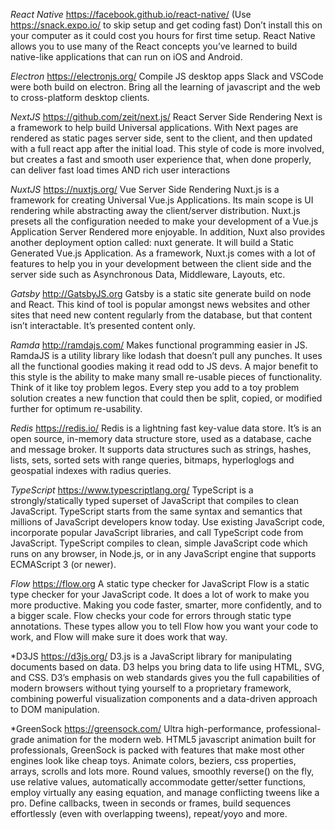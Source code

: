 _React Native_ https://facebook.github.io/react-native/ (Use https://snack.expo.io/ to skip setup and get coding fast) Don’t install this on your computer as it could cost you hours for first time setup. React Native allows you to use many of the React concepts you’ve learned to build native-like applications that can run on iOS and Android.

_Electron_ https://electronjs.org/ Compile JS desktop apps Slack and VSCode were both build on electron. Bring all the learning of javascript and the web to cross-platform desktop clients.

_NextJS_ https://github.com/zeit/next.js/ React Server Side Rendering Next is a framework to help build Universal applications. With Next pages are rendered as static pages server side, sent to the client, and then updated with a full react app after the initial load. This style of code is more involved, but creates a fast and smooth user experience that, when done properly, can deliver fast load times AND rich user interactions

_NuxtJS_ https://nuxtjs.org/ Vue Server Side Rendering Nuxt.js is a framework for creating Universal Vue.js Applications. Its main scope is UI rendering while abstracting away the client/server distribution. Nuxt.js presets all the configuration needed to make your development of a Vue.js Application Server Rendered more enjoyable. In addition, Nuxt also provides another deployment option called: nuxt generate. It will build a Static Generated Vue.js Application. As a framework, Nuxt.js comes with a lot of features to help you in your development between the client side and the server side such as Asynchronous Data, Middleware, Layouts, etc.

_Gatsby_ http://GatsbyJS.org Gatsby is a static site generate build on node and React. This kind of tool is popular amongst news websites and other sites that need new content regularly from the database, but that content isn’t interactable. It’s presented content only.

_Ramda_ http://ramdajs.com/ Makes functional programming easier in JS. RamdaJS is a utility library like lodash that doesn’t pull any punches. It uses all the functional goodies making it read odd to JS devs. A major benefit to this style is the ability to make many small re-usable pieces of functionality. Think of it like toy problem legos. Every step you add to a toy problem solution creates a new function that could then be split, copied, or modified further for optimum re-usability.

_Redis_ https://redis.io/ Redis is a lightning fast key-value data store. It’s is an open source, in-memory data structure store, used as a database, cache and message broker. It supports data structures such as strings, hashes, lists, sets, sorted sets with range queries, bitmaps, hyperloglogs and geospatial indexes with radius queries.

_TypeScript_ https://www.typescriptlang.org/ TypeScript is a strongly/statically typed superset of JavaScript that compiles to clean JavaScript. TypeScript starts from the same syntax and semantics that millions of JavaScript developers know today. Use existing JavaScript code, incorporate popular JavaScript libraries, and call TypeScript code from JavaScript. TypeScript compiles to clean, simple JavaScript code which runs on any browser, in Node.js, or in any JavaScript engine that supports ECMAScript 3 (or newer).

_Flow_ https://flow.org A static type checker for JavaScript Flow is a static type checker for your JavaScript code. It does a lot of work to make you more productive. Making you code faster, smarter, more confidently, and to a bigger scale. Flow checks your code for errors through static type annotations. These types allow you to tell Flow how you want your code to work, and Flow will make sure it does work that way.

\*D3JS https://d3js.org/ D3.js is a JavaScript library for manipulating documents based on data. D3 helps you bring data to life using HTML, SVG, and CSS. D3’s emphasis on web standards gives you the full capabilities of modern browsers without tying yourself to a proprietary framework, combining powerful visualization components and a data-driven approach to DOM manipulation.

\*GreenSock https://greensock.com/ Ultra high-performance, professional-grade animation for the modern web. HTML5 javascript animation built for professionals, GreenSock is packed with features that make most other engines look like cheap toys. Animate colors, beziers, css properties, arrays, scrolls and lots more. Round values, smoothly reverse() on the fly, use relative values, automatically accommodate getter/setter functions, employ virtually any easing equation, and manage conflicting tweens like a pro. Define callbacks, tween in seconds or frames, build sequences effortlessly (even with overlapping tweens), repeat/yoyo and more.
